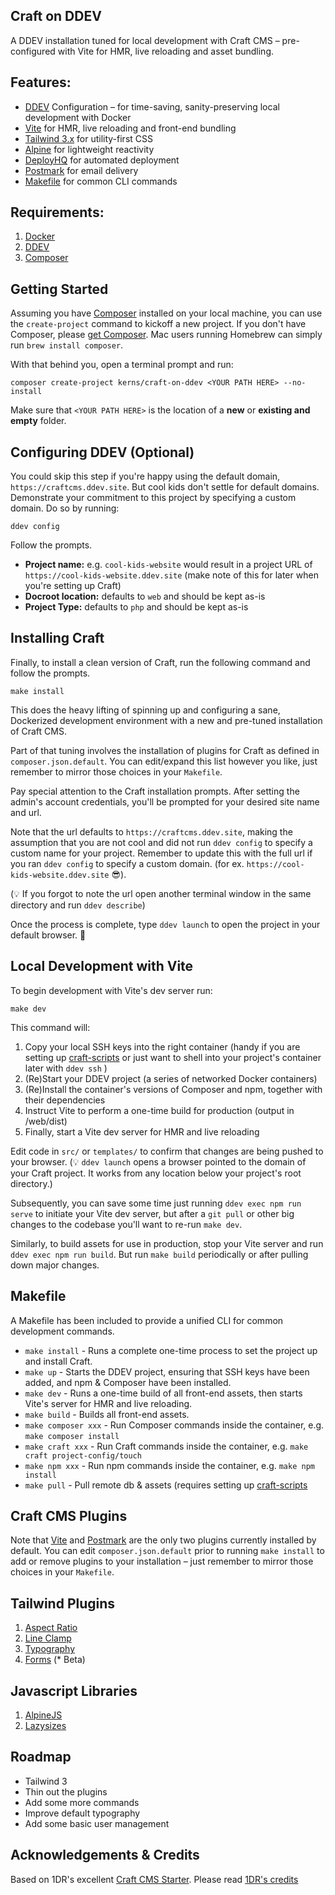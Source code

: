 ## Craft on DDEV

A DDEV installation tuned for local development with Craft CMS – pre-configured with Vite for HMR, live reloading and asset bundling.

## Features:

- [DDEV](https://ddev.com/get-started/) Configuration – for time-saving, sanity-preserving local development with Docker
- [Vite](https://vitejs.dev/) for HMR, live reloading and front-end bundling
- [Tailwind 3.x](https://tailwindcss.com) for utility-first CSS
- [Alpine](https://alpinejs.dev/) for lightweight reactivity
- [DeployHQ](https://www.deployhq.com/) for automated deployment
- [Postmark](https://postmarkapp.com/) for email delivery
- [Makefile](https://www.gnu.org/software/make/manual/make.html) for common CLI commands

## Requirements:

1. [Docker](https://www.docker.com/)
2. [DDEV](https://ddev.com/)
3. [Composer](https://getcomposer.org/)

## Getting Started

Assuming you have [Composer](https://getcomposer.org/) installed on your local machine, you can use the `create-project` command to kickoff a new project. If you don't have Composer, please [get Composer](https://getcomposer.org/). Mac users running Homebrew can simply run `brew install composer`.

With that behind you, open a terminal prompt and run:

```shell
composer create-project kerns/craft-on-ddev <YOUR PATH HERE> --no-install
```

Make sure that `<YOUR PATH HERE>` is the location of a **new** or **existing and empty** folder.
 

## Configuring DDEV (Optional)

You could skip this step if you're happy using the default domain, `https://craftcms.ddev.site`. But cool kids don't settle for default domains. Demonstrate your commitment to this project by specifying a custom domain. Do so by running:

```shell
ddev config
```

Follow the prompts.

- **Project name:** e.g. `cool-kids-website` would result in a project URL of `https://cool-kids-website.ddev.site` (make note of this for later when you're setting up Craft)
- **Docroot location:** defaults to `web` and should be kept as-is
- **Project Type:** defaults to `php` and should be kept as-is

## Installing Craft

Finally, to install a clean version of Craft, run the following command and follow the prompts.

```shell
make install
```

This does the heavy lifting of spinning up and configuring a sane, Dockerized development environment with a new and pre-tuned installation of Craft CMS.

Part of that tuning involves the installation of plugins for Craft as defined in `composer.json.default`. You can edit/expand this list however you like, just remember to mirror those choices in your `Makefile`.

Pay special attention to the Craft installation prompts. After setting the admin's account credentials, you'll be prompted for your desired site name and url.

Note that the url defaults to `https://craftcms.ddev.site`, making the assumption that you are not cool and did not run `ddev config` to specify a custom name for your project. Remember to update this with the full url if you ran `ddev config` to specify a custom domain. (for ex. `https://cool-kids-website.ddev.site` 😎).

(💡 If you forgot to note the url open another terminal window in the same directory and run `ddev describe`)

Once the process is complete, type `ddev launch` to open the project in your default browser. 🚀

## Local Development with Vite

To begin development with Vite's dev server run:

```shell
make dev
```

This command will:

1. Copy your local SSH keys into the right container (handy if you are setting up [craft-scripts](https://github.com/nystudio107/craft-scripts/) or just want to shell into your project's container later with `ddev ssh` )
2. (Re)Start your DDEV project (a series of networked Docker containers)
3. (Re)Install the container's versions of Composer and npm, together with their dependencies
4. Instruct Vite to perform a one-time build for production (output in /web/dist)
5. Finally, start a Vite dev server for HMR and live reloading

Edit code in `src/` or `templates/` to confirm that changes are being pushed to your browser. (💡 `ddev launch` opens a browser pointed to the domain of your Craft project. It works from any location below your project's root directory.)

Subsequently, you can save some time just running `ddev exec npm run serve` to initiate your Vite dev server, but after a `git pull` or other big changes to the codebase you'll want to re-run `make dev`.

Similarly, to build assets for use in production, stop your Vite server and run `ddev exec npm run build`. But run `make build` periodically or after pulling down major changes.


## Makefile

A Makefile has been included to provide a unified CLI for common development commands.

- `make install` - Runs a complete one-time process to set the project up and install Craft.
- `make up` - Starts the DDEV project, ensuring that SSH keys have been added, and npm & Composer have been installed.
- `make dev` - Runs a one-time build of all front-end assets, then starts Vite's server for HMR and live reloading.
- `make build` - Builds all front-end assets.
- `make composer xxx` - Run Composer commands inside the container, e.g. `make composer install`
- `make craft xxx` - Run Craft commands inside the container, e.g. `make craft project-config/touch`
- `make npm xxx` - Run npm commands inside the container, e.g. `make npm install`
- `make pull` - Pull remote db & assets (requires setting up [craft-scripts](https://github.com/nystudio107/craft-scripts/)

## Craft CMS Plugins

Note that [Vite](https://github.com/nystudio107/craft-vite) and [Postmark](https://plugins.craftcms.com/postmark) are the only two plugins currently installed by default. You can edit `composer.json.default` prior to running `make install` to add or remove plugins to your installation – just remember to mirror those choices in your `Makefile`.


## Tailwind Plugins

1. [Aspect Ratio](https://github.com/tailwindlabs/tailwindcss-aspect-ratio)
1. [Line Clamp](https://github.com/tailwindlabs/tailwindcss-line-clamp)
1. [Typography](https://github.com/tailwindlabs/tailwindcss-typography)
1. [Forms](https://github.com/tailwindlabs/tailwindcss-typography) (* Beta)

## Javascript Libraries

1. [AlpineJS](https://alpinejs.dev/)
1. [Lazysizes](https://afarkas.github.io/lazysizes/)


## Roadmap
- Tailwind 3
- Thin out the plugins
- Add some more commands
- Improve default typography
- Add some basic user management


## Acknowledgements & Credits

Based on 1DR's excellent [Craft CMS Starter](https://github.com/onedarnleyroad/craftcms#acknowledgements--credits). Please read [1DR's credits](https://github.com/onedarnleyroad/craftcms#acknowledgements--credits)
